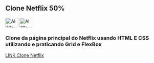 ## Clone Netflix 50%

<div style="display: inline_block">
  <img align="center" title="HTML5" alt="Alan-HTML" height="30" width="40" src="https://xesque.rocketseat.dev/platform/tech/html5.svg">
  <img align="center" title="CSS3" alt="Alan-CSS" height="30" width="40" src="https://xesque.rocketseat.dev/platform/tech/css3.svg">  
</div>
  
### Clone da página principal do Netflix usando HTML E CSS utilizando e praticando Grid e FlexBox

<a target="_blank" href="https://cl0nenetflix.netlify.app/">LINK Clone Netflix</a>
